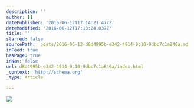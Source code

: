 ```yaml
---
description: ''
author: []
datePublished: '2016-06-12T17:14:21.472Z'
dateModified: '2016-06-12T17:13:24.037Z'
title: ''
starred: false
sourcePath: _posts/2016-06-12-d8d4995b-e342-4914-9c10-9dbc7c1a846a.md
inFeed: true
hasPage: true
inNav: false
url: d8d4995b-e342-4914-9c10-9dbc7c1a846a/index.html
_context: 'http://schema.org'
_type: Article

---
```

![](https://the-grid-user-content.s3-us-west-2.amazonaws.com/a7f3e82a-483d-4284-88ec-01932c0a6a14.jpg)